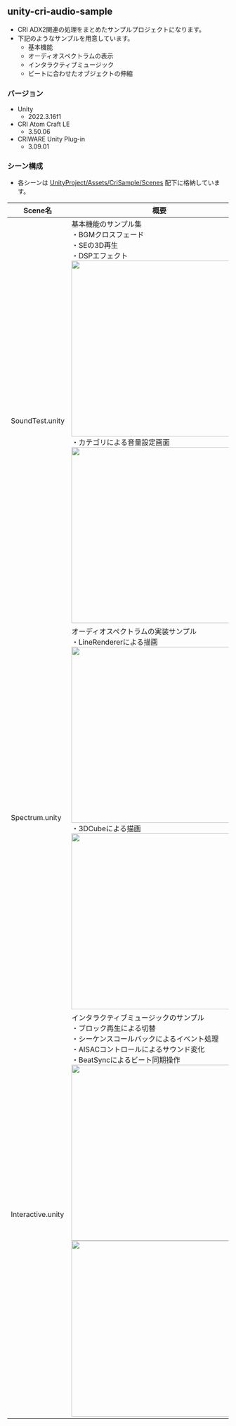 ## unity-cri-audio-sample
* CRI ADX2関連の処理をまとめたサンプルプロジェクトになります。
* 下記のようなサンプルを用意しています。
  * 基本機能
  * オーディオスペクトラムの表示
  * インタラクティブミュージック
  * ビートに合わせたオブジェクトの伸縮

### バージョン
* Unity
  * 2022.3.16f1
* CRI Atom Craft LE
  * 3.50.06
* CRIWARE Unity Plug-in
  * 3.09.01

### シーン構成

* 各シーンは <a href="/UnityProject/Assets/CriSample/Scenes">UnityProject/Assets/CriSample/Scenes</a> 配下に格納しています。

| Scene名 | 概要                                                                                                                                                                                                                                                                                                                                                         |
----|------------------------------------------------------------------------------------------------------------------------------------------------------------------------------------------------------------------------------------------------------------------------------------------------------------------------------------------------------------ 
| SoundTest.unity | 基本機能のサンプル集<br>・BGMクロスフェード<br>・SEの3D再生<br>・DSPエフェクト<br><img width=400 src="https://github.com/plasmo310/unity-cri-audio-sample/assets/77447256/d376de23-3620-4614-85a2-dc8ac9218254"><br>・カテゴリによる音量設定画面<br><img width=400 src="https://github.com/plasmo310/unity-cri-audio-sample/assets/77447256/446b6ea7-fec6-441d-9600-fc246f6bff06"> |
| Spectrum.unity | オーディオスペクトラムの実装サンプル<br>・LineRendererによる描画<br><img width=400 src="https://github.com/plasmo310/unity-cri-audio-sample/assets/77447256/cb161183-c883-4ad6-998f-95750dbf03af"><br>・3DCubeによる描画<br><img width=400 src="https://github.com/plasmo310/unity-cri-audio-sample/assets/77447256/2e4bd17d-6f7f-4c0e-aef6-933179ab9919"> |
| Interactive.unity | インタラクティブミュージックのサンプル<br>・ブロック再生による切替<br>・シーケンスコールバックによるイベント処理<br>・AISACコントロールによるサウンド変化<br>・BeatSyncによるビート同期操作<br><img width=400 src="https://github.com/plasmo310/unity-cri-audio-sample/assets/77447256/77a60bf3-1a43-4cb6-a2c1-d8e6ed69d920"><br><img width=400 src="https://github.com/plasmo310/unity-cri-audio-sample/assets/77447256/e4250b7a-03b8-47a0-9418-1bd56e7fd14a"> | |
